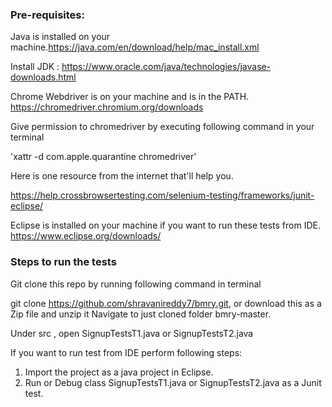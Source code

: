 ### Pre-requisites:

Java is installed on your machine.https://java.com/en/download/help/mac_install.xml

Install JDK : https://www.oracle.com/java/technologies/javase-downloads.html

Chrome Webdriver is on your machine and is in the PATH. https://chromedriver.chromium.org/downloads 

Give permission to chromedriver by executing following command in your terminal 

'xattr -d com.apple.quarantine chromedriver'

Here is one resource from the internet that'll help you.

https://help.crossbrowsertesting.com/selenium-testing/frameworks/junit-eclipse/

Eclipse is installed on your machine if you want to run these tests from IDE.
https://www.eclipse.org/downloads/


### Steps to run the tests 

Git clone this repo by running following command in terminal

git clone https://github.com/shravanireddy7/bmry.git, or download this as a Zip file and unzip it
Navigate to just cloned folder bmry-master.

Under src , open SignupTestsT1.java or SignupTestsT2.java

If you want to run test from IDE perform following steps:

1. Import the project as a java project in Eclipse.
2. Run or Debug class SignupTestsT1.java or SignupTestsT2.java as a Junit test.

